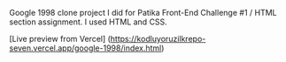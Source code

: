 Google 1998 clone project I did for Patika Front-End Challenge #1 / HTML section assignment. I used HTML and CSS.

[Live preview from Vercel] (https://kodluyoruzilkrepo-seven.vercel.app/google-1998/index.html)